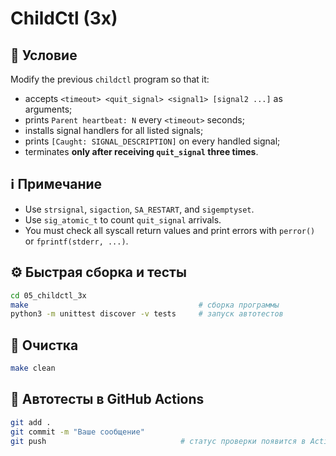 # ChildCtl (3x)

## 📝 Условие

Modify the previous `childctl` program so that it:

- accepts `<timeout> <quit_signal> <signal1> [signal2 ...]` as arguments;
- prints `Parent heartbeat: N` every `<timeout>` seconds;
- installs signal handlers for all listed signals;
- prints `[Caught: SIGNAL_DESCRIPTION]` on every handled signal;
- terminates **only after receiving `quit_signal` three times**.

## ℹ️ Примечание

- Use `strsignal`, `sigaction`, `SA_RESTART`, and `sigemptyset`.
- Use `sig_atomic_t` to count `quit_signal` arrivals.
- You must check all syscall return values and print errors with `perror()` or `fprintf(stderr, ...)`.

## ⚙️ Быстрая сборка и тесты

```bash
cd 05_childctl_3x
make                                      # сборка программы
python3 -m unittest discover -v tests     # запуск автотестов
```

## 🧹 Очистка

```bash
make clean
```

## 🚀 Автотесты в GitHub Actions

```bash
git add .
git commit -m "Ваше сообщение"
git push                              # статус проверки появится в Actions ✅
```